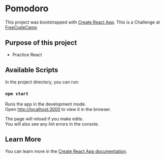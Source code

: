 # Pomodoro
This project was bootstrapped with [Create React App](https://github.com/facebook/create-react-app).
This is a Challenge at [FreeCodeCamp](https://freecodecamp.com)

## Purpose of this project
- Practice React

## Available Scripts

In the project directory, you can run:

### `npm start`

Runs the app in the development mode.<br>
Open [http://localhost:3000](http://localhost:3000) to view it in the browser.

The page will reload if you make edits.<br>
You will also see any lint errors in the console.

## Learn More

You can learn more in the [Create React App documentation](https://facebook.github.io/create-react-app/docs/getting-started).
